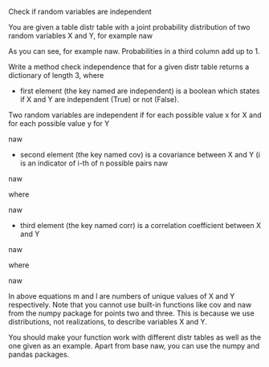 Check if random variables are independent

You are given a table distr table with a joint probability distribution of two random variables X and Y, for example
naw

As you can see, for example  naw. Probabilities in a third column add up to 1.

Write a method check independence that for a given distr table returns a dictionary of length 3, where

- first element (the key named are independent) is a boolean which states if X and Y are independent (True) or not (False).

Two random variables are independent if for each possible value x for X and for each possible value y for Y

 naw

- second element (the key named cov) is a covariance between X and Y (i is an indicator of i-th of n possible pairs  naw

 naw

where

 naw

- third element (the key named corr) is a correlation coefficient between X and Y

 naw

where

 naw

In above equations m and l are numbers of unique values of X and Y respectively. Note that you cannot use built-in functions like cov and naw from the numpy package for points two and three. This is because we use distributions, not realizations, to describe variables X and Y.

You should make your function work with different distr tables as well as the one given as an example. Apart from base naw, you can use the numpy and pandas packages.
